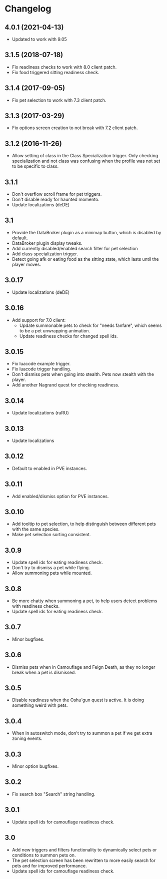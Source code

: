 
Changelog
=========
4.0.1 (2021-04-13)
------------------
- Updated to work with 9.05

3.1.5 (2018-07-18)
------------------

- Fix readiness checks to work with 8.0 client patch.
- Fix food triggered sitting readiness check.

3.1.4 (2017-09-05)
------------------

- Fix pet selection to work with 7.3 client patch.

3.1.3 (2017-03-29)
------------------

- Fix options screen creation to not break with 7.2 client patch.

3.1.2 (2016-11-26)
------------------

- Allow setting of class in the Class Specialization trigger.  Only
  checking specialization and not class was confusing when the profile
  was not set to be specific to class.

3.1.1
-----

- Don't overflow scroll frame for pet triggers.
- Don't disable ready for haunted momento.
- Update localizations (deDE)

3.1
---

- Provide the DataBroker plugin as a minimap button, which is disabled
  by default.
- DataBroker plugin display tweaks.
- Add currently disabled/enabled search filter for pet selection
- Add class specialization trigger.
- Detect going afk or eating food as the sitting state, which lasts
  until the player moves.

3.0.17
------

- Update localizations (deDE)

3.0.16
------

- Add support for 7.0 client:
    - Update summonable pets to check for "needs fanfare", which seems
      to be a pet unwrapping animation.
    - Update readiness checks for changed spell ids.

3.0.15
------

- Fix luacode example trigger.
- Fix luacode trigger handling.
- Don't dismiss pets when going into stealth.  Pets now stealth with
  the player.
- Add another Nagrand quest for checking readiness.

3.0.14
------

- Update localizations (ruRU)

3.0.13
------

- Update localizations

3.0.12
------

- Default to enabled in PVE instances.

3.0.11
------

- Add enabled/dismiss option for PVE instances.

3.0.10
------

- Add tooltip to pet selection, to help distinguish between different
  pets with the same species.
- Make pet selection sorting consistent.

3.0.9
-----

- Update spell ids for eating readiness check.
- Don't try to dismiss a pet while flying.
- Allow summoning pets while mounted.

3.0.8
-----

- Be more chatty when summoning a pet, to help users detect problems
  with readiness checks.
- Update spell ids for eating readiness check.


3.0.7
-----

- Minor bugfixes.

3.0.6
-----

- Dismiss pets when in Camouflage and Feign Death, as they no longer
  break when a pet is dismissed.

3.0.5
-----

- Disable readiness when the Oshu'gun quest is active.  It is doing
  something weird with pets.

3.0.4
-----

- When in autoswitch mode, don't try to summon a pet if we get extra
  zoning events.

3.0.3
-----

- Minor option bugfixes.

3.0.2
-----

- Fix search box "Search" string handling.

3.0.1
-----

- Update spell ids for camouflage readiness check.

3.0
---

- Add new triggers and filters functionality to dynamically select
  pets or conditions to summon pets on.
- The pet selection screen has been rewritten to more easily search
  for pets and for improved performance.
- Update spell ids for camouflage readiness check.
